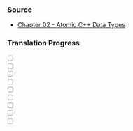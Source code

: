 ### Source
- [Chapter 02 - Atomic C++ Data Types](https://runestone.academy/runestone/books/published/cpp4python/AtomicData/toctree.html)

### Translation Progress
- [ ] []()
- [ ] []()
- [ ] []()
- [ ] []()
- [ ] []()
- [ ] []()
- [ ] []()
- [ ] []()
- [ ] []()
